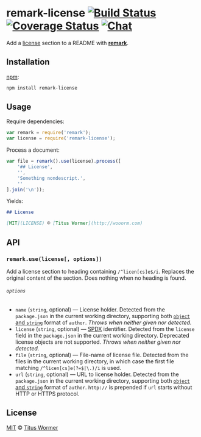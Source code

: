 # remark-license [![Build Status][build-badge]][build-status] [![Coverage Status][coverage-badge]][coverage-status] [![Chat][chat-badge]][chat]

Add a [license][sec] section to a README with [**remark**][remark].

## Installation

[npm][]:

```bash
npm install remark-license
```

## Usage

Require dependencies:

```javascript
var remark = require('remark');
var license = require('remark-license');
```

Process a document:

```javascript
var file = remark().use(license).process([
    '## License',
    '',
    'Something nondescript.',
    ''
].join('\n'));
```

Yields:

```md
## License

[MIT](LICENSE) © [Titus Wormer](http://wooorm.com)
```

## API

### `remark.use(license[, options])`

Add a license section to heading containing `/^licen[cs]e$/i`.
Replaces the original content of the section.
Does nothing when no heading is found.

###### `options`

*   `name` (`string`, optional)
    — License holder.  Detected from the `package.json` in the
    current working directory, supporting both [`object` and
    `string`][author-format] format of `author`.
    _Throws when neither given nor detected._
*   `license` (`string`, optional)
    — [SPDX][] identifier.  Detected from the `license` field in
    the `package.json` in the current working directory.  Deprecated
    license objects are not supported.
    _Throws when neither given nor detected._
*   `file` (`string`, optional)
    — File-name of license file.  Detected from the files in the current
    working directory, in which case the first file matching
    `/^licen[cs]e(?=$|\.)/i` is used.
*   `url` (`string`, optional)
    — URL to license holder.  Detected from the `package.json` in the
    current working directory, supporting both [`object` and
    `string`][author-format] format of `author`.
    `http://` is prepended if `url` starts without HTTP or HTTPS protocol.

## License

[MIT][license] © [Titus Wormer][author]

<!-- Definitions -->

[build-badge]: https://img.shields.io/travis/wooorm/remark-license.svg

[build-status]: https://travis-ci.org/wooorm/remark-license

[coverage-badge]: https://img.shields.io/codecov/c/github/wooorm/remark-license.svg

[coverage-status]: https://codecov.io/github/wooorm/remark-license

[chat-badge]: https://img.shields.io/gitter/room/wooorm/remark.svg

[chat]: https://gitter.im/wooorm/remark

[license]: LICENSE

[author]: http://wooorm.com

[npm]: https://docs.npmjs.com/cli/install

[remark]: https://github.com/wooorm/remark

[author-format]: https://docs.npmjs.com/files/package.json#people-fields-author-contributors

[spdx]: https://spdx.org/licenses/

[sec]: #license
